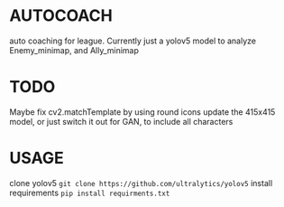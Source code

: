 # AUTOCOACH
auto coaching for league. Currently just a yolov5 model to analyze Enemy_minimap, and Ally_minimap

# TODO
Maybe fix cv2.matchTemplate by using round icons
update the 415x415 model, or just switch it out for GAN, to include all characters

# USAGE
clone yolov5
```git clone https://github.com/ultralytics/yolov5```
install requirements
```pip install requirments.txt ```
